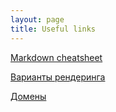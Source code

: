 ```yaml
---
layout: page
title: Useful links
---
```



[Markdown cheatsheet](https://paulradzkov.com/2014/markdown_cheatsheet/)

[Варианты рендеринга](https://tproger.ru/translations/rendering-on-the-web/)

[Домены](https://my.freenom.com/)
